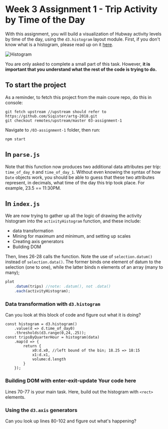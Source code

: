 # Week 3 Assignment 1 - Trip Activity by Time of the Day

With this assignment, you will build a visualization of Hubway activity levels by time of the day, using the `d3.histogram` layout module. First, if you don't know what is a histogram, please read up on it [here](https://en.wikipedia.org/wiki/Histogram). 

![Histogram](./trip-activities.jpg?raw=true "trip activities")

You are only asked to complete a small part of this task. However, **it is important that you understand what the rest of the code is trying to do.**

## To start the project
As a reminder, to fetch this project from the main coure repo, do this in console:
```
git fetch upstream //upstream should refer to https://github.com/Siqister/artg-2018.git
git checkout remotes/upstream/master 03-assignment-1
```

Navigate to `/03-assignment-1` folder, then run:
```
npm start
```

## In `parse.js`
Note that this function now produces two additional data attributes per trip: `time_of_day_0` and `time_of_day_1`. Without even knowing the syntax of how `Date` objects work, you should be able to guess that these two attributes represent, in decimals, what time of the day this trip took place. For example, 23.5 == 11:30PM.

## In `index.js`
We are now trying to gather up all the logic of drawing the activity histogram into the `activityHistogram` function, and these include:
- data transformation
- Mining for maximum and minimum, and setting up scales
- Creating axis generators
- Building DOM

Then, lines 26-28 calls the function. Note the use of `selection.datum()` instead of `selection.data()`. The former binds one element of datum to the selection (one to one), while the latter binds n elements of an array (many to many);
```js
plot
	.datum(trips) //note: .datum(), not .data()
	.each(activityHistogram);
```

### Data transformation with `d3.histogram`
Can you look at this block of code and figure out what it is doing?
```
const histogram = d3.histogram()
	.value(d => d.time_of_day0)
	.thresholds(d3.range(0,24,.25));
const tripsByQuarterHour = histogram(data)
	.map(d => {
		return {
			x0:d.x0, //left bound of the bin; 18.25 => 18:15
			x1:d.x1,
			volume:d.length
		}
	});
```

### Building DOM with enter-exit-update **Your code here**
Lines 70-77 is your main task. Here, build out the histogram with `<rect>` elements.

### Using the `d3.axis` generators
Can you look up lines 80-102 and figure out what's happening?